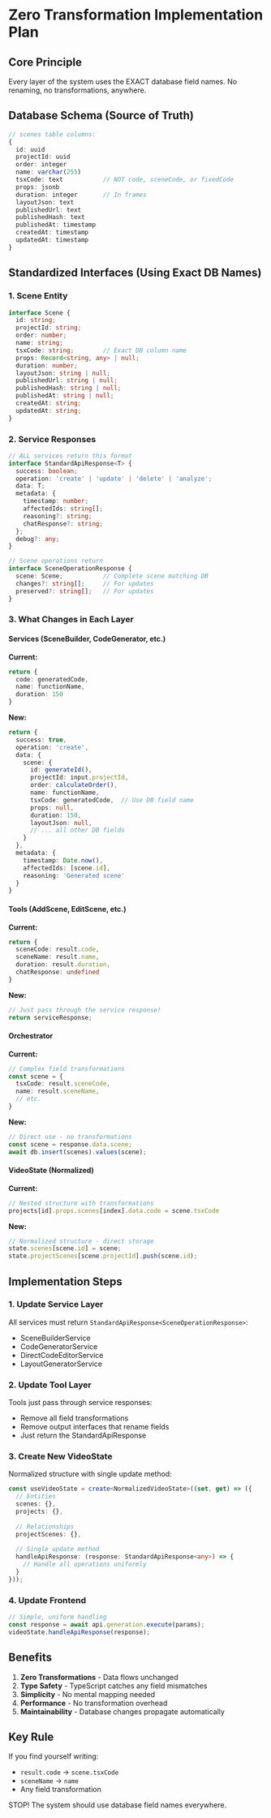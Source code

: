 # Zero Transformation Implementation Plan

## Core Principle
Every layer of the system uses the EXACT database field names. No renaming, no transformations, anywhere.

## Database Schema (Source of Truth)
```typescript
// scenes table columns:
{
  id: uuid
  projectId: uuid
  order: integer
  name: varchar(255)
  tsxCode: text           // NOT code, sceneCode, or fixedCode
  props: jsonb
  duration: integer       // In frames
  layoutJson: text
  publishedUrl: text
  publishedHash: text
  publishedAt: timestamp
  createdAt: timestamp
  updatedAt: timestamp
}
```

## Standardized Interfaces (Using Exact DB Names)

### 1. Scene Entity
```typescript
interface Scene {
  id: string;
  projectId: string;
  order: number;
  name: string;
  tsxCode: string;        // Exact DB column name
  props: Record<string, any> | null;
  duration: number;
  layoutJson: string | null;
  publishedUrl: string | null;
  publishedHash: string | null;
  publishedAt: string | null;
  createdAt: string;
  updatedAt: string;
}
```

### 2. Service Responses
```typescript
// ALL services return this format
interface StandardApiResponse<T> {
  success: boolean;
  operation: 'create' | 'update' | 'delete' | 'analyze';
  data: T;
  metadata: {
    timestamp: number;
    affectedIds: string[];
    reasoning?: string;
    chatResponse?: string;
  };
  debug?: any;
}

// Scene operations return
interface SceneOperationResponse {
  scene: Scene;           // Complete scene matching DB
  changes?: string[];     // For updates
  preserved?: string[];   // For updates
}
```

### 3. What Changes in Each Layer

#### Services (SceneBuilder, CodeGenerator, etc.)
**Current:**
```typescript
return {
  code: generatedCode,
  name: functionName,
  duration: 150
}
```

**New:**
```typescript
return {
  success: true,
  operation: 'create',
  data: {
    scene: {
      id: generateId(),
      projectId: input.projectId,
      order: calculateOrder(),
      name: functionName,
      tsxCode: generatedCode,  // Use DB field name
      props: null,
      duration: 150,
      layoutJson: null,
      // ... all other DB fields
    }
  },
  metadata: {
    timestamp: Date.now(),
    affectedIds: [scene.id],
    reasoning: 'Generated scene'
  }
}
```

#### Tools (AddScene, EditScene, etc.)
**Current:**
```typescript
return {
  sceneCode: result.code,
  sceneName: result.name,
  duration: result.duration,
  chatResponse: undefined
}
```

**New:**
```typescript
// Just pass through the service response!
return serviceResponse;
```

#### Orchestrator
**Current:**
```typescript
// Complex field transformations
const scene = {
  tsxCode: result.sceneCode,
  name: result.sceneName,
  // etc.
}
```

**New:**
```typescript
// Direct use - no transformations
const scene = response.data.scene;
await db.insert(scenes).values(scene);
```

#### VideoState (Normalized)
**Current:**
```typescript
// Nested structure with transformations
projects[id].props.scenes[index].data.code = scene.tsxCode
```

**New:**
```typescript
// Normalized structure - direct storage
state.scenes[scene.id] = scene;
state.projectScenes[scene.projectId].push(scene.id);
```

## Implementation Steps

### 1. Update Service Layer
All services must return `StandardApiResponse<SceneOperationResponse>`:
- SceneBuilderService
- CodeGeneratorService  
- DirectCodeEditorService
- LayoutGeneratorService

### 2. Update Tool Layer
Tools just pass through service responses:
- Remove all field transformations
- Remove output interfaces that rename fields
- Just return the StandardApiResponse

### 3. Create New VideoState
Normalized structure with single update method:
```typescript
const useVideoState = create<NormalizedVideoState>((set, get) => ({
  // Entities
  scenes: {},
  projects: {},
  
  // Relationships
  projectScenes: {},
  
  // Single update method
  handleApiResponse: (response: StandardApiResponse<any>) => {
    // Handle all operations uniformly
  }
}));
```

### 4. Update Frontend
```typescript
// Simple, uniform handling
const response = await api.generation.execute(params);
videoState.handleApiResponse(response);
```

## Benefits

1. **Zero Transformations** - Data flows unchanged
2. **Type Safety** - TypeScript catches any field mismatches
3. **Simplicity** - No mental mapping needed
4. **Performance** - No transformation overhead
5. **Maintainability** - Database changes propagate automatically

## Key Rule
If you find yourself writing:
- `result.code` → `scene.tsxCode`
- `sceneName` → `name`
- Any field transformation

STOP! The system should use database field names everywhere.